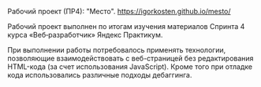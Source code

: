 Рабочий проект (ПР4): "Место".
https://igorkosten.github.io/mesto/

Рабочий проект выполнен по итогам изучения материалов Спринта 4 курса «Веб‑разработчик» Яндекс Практикум.

При выполнении работы потребовалось применять технологии, позволяющие взаимодействовать с веб-страницей без редактирования HTML-кода (за счет использования JavaScript). Кроме того при отладке кода использовались различные подходы дебаггинга.